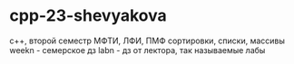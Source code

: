 # cpp-23-shevyakova
c++, второй семестр МФТИ, ЛФИ, ПМФ
сортировки, списки, массивы
weekn - семерское дз
labn - дз от лектора, так называемые лабы
